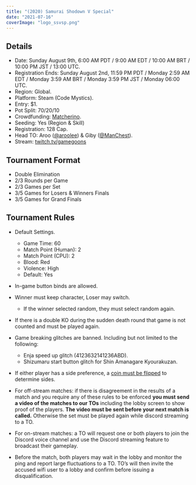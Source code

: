 ```yaml
---
title: "(2020) Samurai Shodown V Special"
date: "2021-07-16"
coverImage: "logo_ssvsp.png"
---
```


## Details

- Date: Sunday August 9th, 6:00 AM PDT / 9:00 AM EDT / 10:00 AM BRT / 10:00 PM JST / 13:00 UTC.
- Registration Ends: Sunday August 2nd, 11:59 PM PDT / Monday 2:59 AM EDT / Monday 3:59 AM BRT / Monday 3:59 PM JST / Monday 06:00 UTC.
- Region: Global.
- Platform: Steam (Code Mystics).
- Entry: $1.
- Pot Split: 70/20/10
- Crowdfunding: [Matcherino](https://matcherino.com/tournaments/32327/overview).
- Seeding: Yes (Region & Skill)
- Registration: 128 Cap.
- Head TO: Aroo ([@aroolee](https://twitter.com/aroolee)) & Giby ([@ManChest](https://twitter.com/ManChest)).
- Stream: [twitch.tv/gamegoons](https://twitch.tv/gamegoons)

## Tournament Format

- Double Elimination
- 2/3 Rounds per Game
- 2/3 Games per Set
- 3/5 Games for Losers & Winners Finals
- 3/5 Games for Grand Finals

## Tournament Rules

- Default Settings.
    
    - Game Time: 60
    - Match Point (Human): 2
    - Match Point (CPU): 2
    - Blood: Red
    - Violence: High
    - Default: Yes
- In-game button binds are allowed.
    
- Winner must keep character, Loser may switch.
    
    - If the winner selected random, they must select random again.
- If there is a double KO during the sudden death round that game is not counted and must be played again.
    
- Game breaking glitches are banned. Including but not limited to the following:
    
    - Enja speed up glitch (4123632141236ABD).
    - Shizumaru start button glitch for Shin Amanagare Kyourakuzan.
- If either player has a side preference, a [coin must be flipped](https://justflipacoin.com/) to determine sides.
    
- For off-stream matches: if there is disagreement in the results of a match and you require any of these rules to be enforced **you must send a video of the matches to our TOs** including the lobby screen to show proof of the players. **The video must be sent before your next match is called.** Otherwise the set must be played again while discord streaming to a TO.
    
- For on-stream matches: a TO will request one or both players to join the Discord voice channel and use the Discord streaming feature to broadcast their gameplay.
    
- Before the match, both players may wait in the lobby and monitor the ping and report large fluctuations to a TO. TO’s will then invite the accused wifi user to a lobby and confirm before issuing a disqualification.
